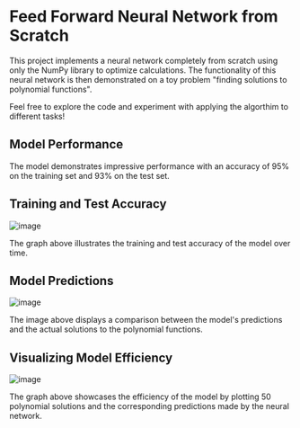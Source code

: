 # Feed Forward Neural Network from Scratch


This project implements a neural network completely from scratch using only the NumPy library to optimize calculations. The functionality of this neural network is then demonstrated on a toy problem "finding solutions to polynomial functions". 

Feel free to explore the code and experiment with applying the algorthim to different tasks!

## Model Performance

The model demonstrates impressive performance with an accuracy of 95% on the training set and 93% on the test set. 

## Training and Test Accuracy

![image](https://github.com/KarlYazigi/FFNN/assets/66206934/2e7b75c6-1b39-4772-abb9-2d4c58dcacd4)


The graph above illustrates the training and test accuracy of the model over time.

## Model Predictions

![image](https://github.com/KarlYazigi/FFNN/assets/66206934/5429d318-c2de-481f-b58f-207b1af15503)


The image above displays a comparison between the model's predictions and the actual solutions to the polynomial functions.

## Visualizing Model Efficiency

![image](https://github.com/KarlYazigi/FFNN/assets/66206934/fc47b542-1353-4f2f-8ddb-dcfa81d035c3)


The graph above showcases the efficiency of the model by plotting 50 polynomial solutions and the corresponding predictions made by the neural network.





